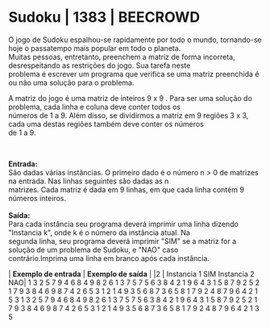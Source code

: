 # Sudoku | 1383 | BEECROWD

<p>
O jogo de Sudoku espalhou-se rapidamente por todo o mundo, tornando-se hoje o passatempo mais popular em todo o planeta.</br>Muitas pessoas, entretanto, preenchem a matriz de forma incorreta, desrespeitando as restrições do jogo. Sua tarefa neste</br>problema é escrever um programa que verifica se uma matriz preenchida é ou não uma solução para o problema.

A matriz do jogo é uma matriz de inteiros 9 x 9 . Para ser uma solução do problema, cada linha e coluna deve conter todos os</br>números de 1 a 9. Além disso, se dividirmos a matriz em 9 regiões 3 x 3, cada uma destas regiões também deve conter os números</br>de 1 a 9.
</p>
</br>
<p>
  
**Entrada:**
</br>São dadas várias instâncias. O primeiro dado é o número n > 0 de matrizes na entrada. Nas linhas seguintes são dadas as n</br>matrizes. Cada matriz é dada em 9 linhas, em que cada linha contém 9 números inteiros.
</br></br>
**Saída:**
</br>Para cada instância seu programa deverá imprimir uma linha dizendo "Instancia k", onde k é o número da instância atual. Na</br>segunda linha, seu programa deverá imprimir "SIM" se a matriz for a solução de um problema de Sudoku, e "NAO" caso</br>contrário.Imprima uma linha em branco após cada instância.
</p>

| **Exemplo de entrada** | **Exemplo de saída** |
|2                | Instancia 1 SIM Instancia 2 NAO|
1 3 2 5 7 9 4 6 8
4 9 8 2 6 1 3 7 5
7 5 6 3 8 4 2 1 9
6 4 3 1 5 8 7 9 2
5 2 1 7 9 3 8 4 6
9 8 7 4 2 6 5 3 1
2 1 4 9 3 5 6 8 7
3 6 5 8 1 7 9 2 4
8 7 9 6 4 2 1 5 3
1 3 2 5 7 9 4 6 8
4 9 8 2 6 1 3 7 5
7 5 6 3 8 4 2 1 9
6 4 3 1 5 8 7 9 2
5 2 1 7 9 3 8 4 6
9 8 7 4 2 6 5 3 1
2 1 4 9 3 5 6 8 7
3 6 5 8 1 7 9 2 4
8 7 9 6 4 2 1 3 5

